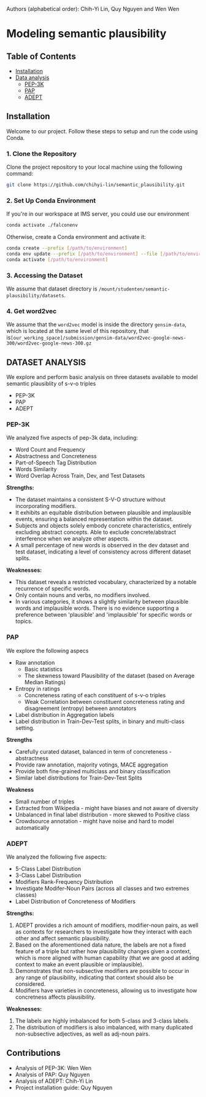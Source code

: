 Authors (alphabetical order): Chih-Yi Lin, Quy Nguyen and Wen Wen

# Modeling semantic plausibility
## Table of Contents
- [Installation](#installation)
- [Data analysis](#dataset-analysis)
    - [PEP-3K](#pep-3k)  
    - [PAP](#pap) 
    - [ADEPT](#adept)

## Installation
Welcome to our project. Follow these steps to setup and run the code using Conda.

### 1. Clone the Repository

Clone the project repository to your local machine using the following command:

```bash
git clone https://github.com/chihyi-lin/semantic_plausibility.git
```

### 2. Set Up Conda Environment

If you're in our workspace at IMS server, you could use our environment

```bash
conda activate ./falconenv
```

Otherwise, create a Conda environment and activate it:

```bash
conda create --prefix [/path/to/environment]
conda env update --prefix [/path/to/environment] --file [/path/to/environment.yml] 
conda activate [/path/to/environment]
```

### 3. Accessing the Dataset

We assume that dataset directory is `/mount/studenten/semantic-plausibility/datasets`.

### 4. Get word2vec 

We assume that the `word2vec` model is inside the directory `gensim-data`, which is located at the same level of this repository, that is`[our_working_space]/submission/gensim-data/word2vec-google-news-300/word2vec-google-news-300.gz`


## DATASET ANALYSIS
We explore and perform basic analysis on three datasets available to model semantic plausiblity of s-v-o triples
* PEP-3K
* PAP
* ADEPT

### PEP-3K 
We analyzed five aspects of pep-3k data, including: 
* Word Count and Frequency
* Abstractness and Concreteness
* Part-of-Speech Tag Distribution
* Words Similarity
* Word Overlap Across Train, Dev, and Test Datasets

**Strengths:**
* The dataset maintains a consistent S-V-O structure without incorporating modifiers.
* It exhibits an equitable distribution between plausible and implausible events, ensuring a balanced representation within the dataset.
* Subjects and objects solely embody concrete characteristics, entirely excluding abstract concepts. Able to exclude concrete/abstract interference when we analyze other aspects.
* A small percentage of new words is observed in the dev dataset and test dataset, indicating a level of consistency across different dataset splits.

**Weaknesses:**
* This dataset reveals a restricted vocabulary, characterized by a notable recurrence of specific words.
* Only contain nouns and verbs, no modifiers involved.
* In various categories, it shows a slightly similarity between plausible words and implausible words. There is no evidence supporting a preference between 'plausible' and 'implausible' for specific words or topics.


### PAP
We explore the following aspecs
* Raw annotation
    * Basic statistics
    * The skewness toward Plausibility of the dataset (based on Average Median Ratings)
* Entropy in ratings
    * Concreteness rating of each constituent of s-v-o triples
    * Weak Correlation between constituent concreteness rating and disagreement (entropy) between annotators
* Label distribution in Aggregation labels
* Label distribution in Train-Dev-Test splits, in binary and multi-class setting.

**Strengths**
* Carefully curated dataset, balanced in term of concreteness - abstractness
* Provide raw annotation, majority votings, MACE aggregation
* Provide both fine-grained multiclass and binary classification
* Similar label distributions for Train-Dev-Test Splits

**Weakness**
* Small number of triples
* Extracted from Wikipedia - might have biases and not aware of diversity
* Unbalanced in final label distribution - more skewed to Positive class
* Crowdsource annotation - might have noise and hard to model automatically

### ADEPT
We analyzed the following five aspects:
* 5-Class Label Distribution
* 3-Class Label Distribution
* Modifiers Rank-Frequency Distribution
* Investigate Modifer-Noun Pairs (across all classes and two extremes classes)
* Label Distribution of Concreteness of Modifiers

**Strengths:**
1. ADEPT provides a rich amount of modifiers, modifier-noun pairs, as well as contexts for researchers to investigate how they interact with each other and affect semantic plausibility.
2. Based on the aforementioned data nature, the labels are not a fixed feature of a triple but rather how plausibility changes given a context, which is more aligned with human capability (that we are good at adding context to make an event plausible or implausible).
3. Demonstrates that non-subsective modifiers are possible to occur in any range of plausibility, indicating that context should also be considered.
4. Modifiers have varieties in concreteness, allowing us to investigate how concretness affects plausibility.

**Weaknesses:**
1. The labels are highly imbalanced for both 5-class and 3-class labels.
2. The distribution of modifiers is also imbalanced, with many duplicated non-subsective adjectives, as well as adj-noun pairs.

## Contributions
- Analysis of PEP-3K: Wen Wen
- Analysis of PAP: Quy Nguyen
- Analysis of ADEPT: Chih-Yi Lin
- Project installation guide: Quy Nguyen
